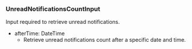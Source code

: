 ### UnreadNotificationsCountInput
Input required to retrieve unread notifications.

- afterTime: DateTime
  - Retrieve unread notifications count after a specific date and time.
